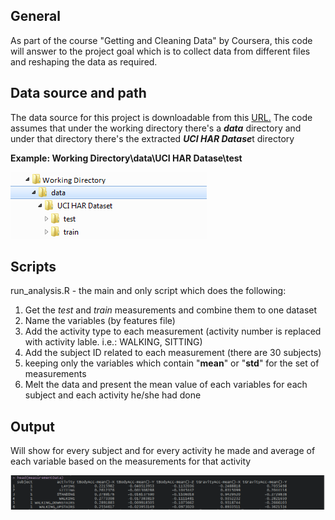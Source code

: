 ## General

As part of the course "Getting and Cleaning Data" by Coursera, 
this code will answer to the project goal which is to collect data from different files and reshaping the data as required.

## Data source and path

The data source for this project is downloadable from this [URL.][1] 
The code assumes that under the working directory there's a ***data*** directory and under that directory there's the extracted ***UCI HAR Datase***t directory

**Example: Working Directory\data\UCI HAR Datase\test**

![path][2]

## Scripts

run_analysis.R - the main and only script which does the following:

 1. Get the *test* and *train* measurements and combine them to one dataset
 2. Name the variables (by features file)
 3. Add the activity type to each measurement (activity number is replaced with activity lable. i.e.: WALKING, SITTING)
 4. Add the subject ID related to each measurement (there are 30 subjects)
 5. keeping only the variables which contain "**mean**" or "**std**" for the set of measurements
 6. Melt the data and present the mean value of each variables for each subject and each activity he/she had done

 ## Output

 Will show for every subject and for every activity he made and average of each variable based on the measurements for that activity
 
 ![Output][3]

 
  [1]: https://d396qusza40orc.cloudfront.net/getdata%2Fprojectfiles%2FUCI%20HAR%20Dataset.zip
  [2]: https://github.com/liranye/gettingAndCleaningData/blob/master/path.png
  [3]: https://github.com/liranye/gettingAndCleaningData/blob/master/OutputExample.png